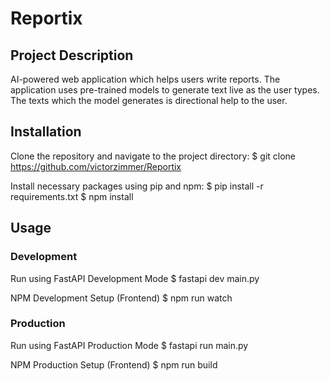 # Reportix
## Project Description
AI-powered web application which helps users write reports. The application uses pre-trained models to generate text live as the user types. The texts which the model generates is directional help to the user.

## Installation
Clone the repository and navigate to the project directory:
$ git clone https://github.com/victorzimmer/Reportix 

Install necessary packages using pip and npm:
$ pip install -r requirements.txt
$ npm install

## Usage

### Development
Run using FastAPI Development Mode
$ fastapi dev main.py

NPM Development Setup (Frontend) 
$ npm run watch


### Production
Run using FastAPI Production Mode
$ fastapi run main.py

NPM Production Setup (Frontend) 
$ npm run build